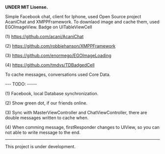 
<b>UNDER MIT Lisense.</b>

Simple Facebook chat, client for Iphone, 
used Open Source project AcaniChat and XMPPFramework.
To downlaod image and cache them, used EGOImageView.
Badge on UITableViewCell


(1) <https://github.com/acani/AcaniChat>

(2) <https://github.com/robbiehanson/XMPPFramework>

(3) <https://github.com/enormego/EGOImageLoading>

(4) <https://github.com/tmdvs/TDBadgedCell>


To cache messages, conversations used Core Data.

--- TODO: -----

(1) Facebook, local Database synchronization.

(2) Show green dot, if our friends online.

(3) Sync with MasterViewController and ChatViewController, there are double messages written to cache when.

(4) When comming message, firstResponder changes to UIView, so you can not able to write message to the end.




------
This project is under development.


